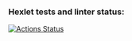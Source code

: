 ### Hexlet tests and linter status:
[![Actions Status](https://github.com/altwazar/go-project-244/actions/workflows/hexlet-check.yml/badge.svg)](https://github.com/altwazar/go-project-244/actions)